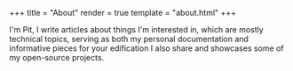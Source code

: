 +++
title = "About"
render = true
template = "about.html"
+++

I'm Pit, I write articles about things I'm interested in, which are mostly technical topics, serving as both my personal documentation and informative pieces for your edification
I also share and showcases some of my open-source projects.
